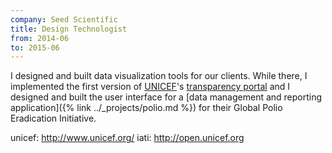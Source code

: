 ```yaml
---
company: Seed Scientific
title: Design Technologist
from: 2014-06
to: 2015-06
---
```


I designed and built data visualization tools for our clients. While there, I implemented the first version of [UNICEF](unicef)'s [transparency portal](iati) and I designed and built the user interface for a [data management and reporting application]({% link ../_projects/polio.md %}) for their Global Polio Eradication Initiative.

unicef: http://www.unicef.org/
iati: http://open.unicef.org